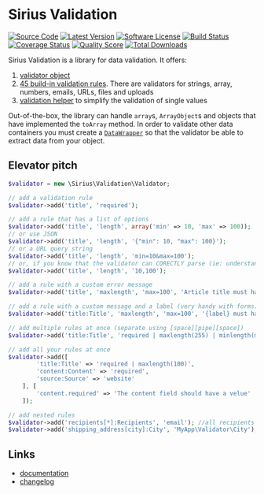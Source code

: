 # Sirius Validation

[![Source Code](http://img.shields.io/badge/source-siriusphp/validation-blue.svg)](https://github.com/siriusphp/validation)
[![Latest Version](https://img.shields.io/packagist/v/siriusphp/validation.svg)](https://github.com/siriusphp/validation/releases)
[![Software License](https://img.shields.io/badge/license-MIT-brightgreen.svg)](https://github.com/siriusphp/validation/blob/master/LICENSE)
[![Build Status](https://github.com/siriusphp/validation/workflows/CI/badge.svg)](https://github.com/siriusphp/validation/actions)
[![Coverage Status](https://scrutinizer-ci.com/g/siriusphp/validation/badges/coverage.png?b=master)](https://scrutinizer-ci.com/g/siriusphp/validation/code-structure)
[![Quality Score](https://scrutinizer-ci.com/g/siriusphp/validation/badges/quality-score.png?b=master)](https://scrutinizer-ci.com/g/siriusphp/validation)
[![Total Downloads](https://img.shields.io/packagist/dt/siriusphp/validation.svg)](https://packagist.org/packages/siriusphp/validation)

Sirius Validation is a library for data validation. It offers:

1. [validator object](docs/validator.md)
2. [45 build-in validation rules](docs/validation_rules.md). There are validators for strings, array, numbers, emails, URLs, files and uploads
3. [validation helper](docs/helper.md) to simplify the validation of single values

Out-of-the-box, the library can handle `array`s, `ArrayObject`s and objects that have implemented the `toArray` method.
In order to validate other data containers you must create a [`DataWrapper`](https://github.com/siriusphp/validation/blob/master/src/Validation/DataWrapper/WrapperInterface.php) so that the validator be able to extract data from your object.

## Elevator pitch

```php
$validator = new \Sirius\Validation\Validator;

// add a validation rule
$validator->add('title', 'required');

// add a rule that has a list of options
$validator->add('title', 'length', array('min' => 10, 'max' => 100));
// or use JSON
$validator->add('title', 'length', '{"min": 10, "max": 100}');
// or a URL query string
$validator->add('title', 'length', 'min=10&max=100');
// or, if you know that the validator can CORECTLY parse (ie: understand) the options string
$validator->add('title', 'length', '10,100');

// add a rule with a custom error message
$validator->add('title', 'maxlength', 'max=100', 'Article title must have less than {max} characters');

// add a rule with a custom message and a label (very handy with forms)
$validator->add('title:Title', 'maxlength', 'max=100', '{label} must have less than {max} characters');

// add multiple rules at once (separate using [space][pipe][space])
$validator->add('title:Title', 'required | maxlength(255) | minlength(min=10)');

// add all your rules at once
$validator->add([
        'title:Title' => 'required | maxlength(100)',
        'content:Content' => 'required',
        'source:Source' => 'website'
    ], [
        'content.required' => 'The content field should have a velue'
    ]);

// add nested rules
$validator->add('recipients[*]:Recipients', 'email'); //all recipients must be valid email addresses
$validator->add('shipping_address[city]:City', 'MyApp\Validator\City'); // uses a custom validator to validate the shipping city

```

## Links

- [documentation](http://sirius.ro/php/sirius/validation/)
- [changelog](CHANGELOG.md)


